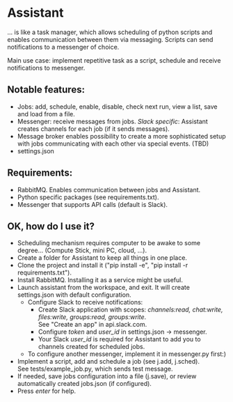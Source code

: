 # Assistant
... is like a task manager, which allows scheduling of python scripts and enables communication between them via messaging.
Scripts can send notifications to a messenger of choice.

Main use case: implement repetitive task as a script, schedule and receive notifications to messenger.<br/>

## Notable features:
  - Jobs: add, schedule, enable, disable, check next run, view a list, save and load from a file.
  - Messenger: receive messages from jobs. *Slack specific*: Assistant creates channels for each job (if it sends messages).
  - Message broker enables possibility to create a more sophisticated setup with jobs communicating with each other via special events. (TBD)
  - settings.json 

## Requirements:
- RabbitMQ. Enables communication between jobs and Assistant.
- Python specific packages (see requirements.txt).
- Messenger that supports API calls (default is Slack).

## OK, how do I use it?
  - Scheduling mechanism requires computer to be awake to some degree... (Compute Stick, mini PC, cloud, ...).
  - Create a folder for Assistant to keep all things in one place.
  - Clone the project and install it ("pip install -e", "pip install -r requirements.txt").
  - Install RabbitMQ. Installing it as a service might be useful.
  - Launch assistant from the workspace, and exit. It will create settings.json with default configuration.
    - Configure Slack to receive notifications:
      - Create Slack application with scopes: *channels:read, chat:write, files:write, groups:read, groups:write*.<br/>
        See "Create an app" in api.slack.com.
      - Configure *token* and *user_id* in settings.json -> messenger.
      - Your Slack *user_id* is required for Assistant to add you to channels created for scheduled jobs.
    - To configure another messenger, implement it in messenger.py first:)
  - Implement a script, add and schedule a job (see j.add, j.sched).<br/>
    See tests/example_job.py, which sends test message.
  - If needed, save jobs configuration into a file (j.save), or review automatically created jobs.json (if configured).
  - Press *enter* for help.
